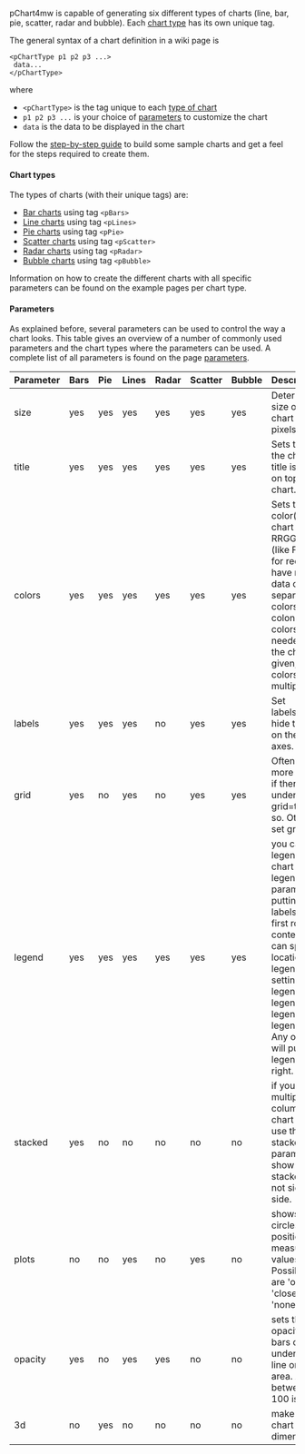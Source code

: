 pChart4mw is capable of generating six different types of charts (line, bar, pie, scatter, radar and bubble). Each [chart type](#Chart_types.md) has its own unique tag.

The general syntax of a chart definition in a wiki page is
```
<pChartType p1 p2 p3 ...>
 data...
</pChartType>
```
where
  * `<pChartType>` is the tag unique to each [type of chart](#Chart_types.md)
  * `p1 p2 p3 ...` is your choice of [parameters](Parameters.md) to customize the chart
  * `data` is the data to be displayed in the chart

Follow the [step-by-step guide](BuildAChart.md) to build some sample charts and get a feel for the steps required to create them.

#### Chart types ####
The types of charts (with their unique tags) are:
  * [Bar charts](ExampleBarCharts.md) using tag `<pBars>`
  * [Line charts](ExampleLineCharts.md) using tag `<pLines>`
  * [Pie charts](ExamplePieCharts.md) using tag `<pPie>`
  * [Scatter charts](ExampleScatterCharts.md) using tag `<pScatter>`
  * [Radar charts](ExampleRadarCharts.md) using tag `<pRadar>`
  * [Bubble charts](ExampleBubbleCharts.md) using tag `<pBubble>`

Information on how to create the different charts with all specific parameters can be found on the example pages per chart type.

#### Parameters ####
As explained before, several parameters can be used to control the way a chart looks. This table gives an overview of a number of commonly used parameters and the chart types where the parameters can be used. A complete list of all parameters is found on the page [parameters](Parameters.md).

| **Parameter** | **Bars** | **Pie** | **Lines** | **Radar** | **Scatter** | **Bubble** | **Description** |
|:--------------|:---------|:--------|:----------|:----------|:------------|:-----------|:----------------|
| size          | yes      | yes     | yes       | yes       | yes         | yes        | Determines the size of the chart image in pixels. |
| title         | yes      | yes     | yes       | yes       | yes         | yes        | Sets the title of the chart. The title is printed on top of the chart. |
| colors        | yes      | yes     | yes       | yes       | yes         | yes        | Sets the color(s) for the chart in RRGGBB-style (like FF0000 for red). If you have multiple data columns separate the colors with a colon. If more colors are needed to draw the chart than given, the colors are used multiple times. |
| labels        | yes      | yes     | yes       | no        | yes         | yes        | Set labels=false to hide the labels on the X and Y axes. |
| grid          | yes      | no      | yes       | no        | yes         | yes        | Often a chart is more appealing if there is a grid under it. Use grid=true to do so. Otherwise, set grid=false. |
| legend        | yes      | yes     | yes       | yes       | yes         | yes        | you can add a legend to the chart with the legend parameter and putting the labels in the first row of the content. You can specify the location of the legend by setting legend=top, legend=bottom, legend=left or legend=right. Any other value will put the legend on the right. |
| stacked       | yes      | no      | no        | no        | no          | no         | if you show multiple data columns in a chart you can use the stacked-parameter to show them stacked and not side by side. |
| plots         | no       | no      | yes       | no        | yes         | no         | shows small circles on the position of the measured values. Possible values are 'open', 'closed' or 'none'.|
| opacity       | yes      | no      | yes       | yes       | no          | no         | sets the opacity of the bars or the area underneath the line or radar area. A number between 0 and 100 is allowed |
| 3d            | no       | yes     | no        | no        | no          | no         | make the pie chart three dimensional. |